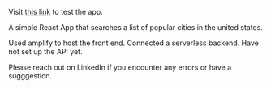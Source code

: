 Visit [this link](https://master.d3dii0nnvwwsap.amplifyapp.com) to test the app.

A simple React App that searches a list of popular cities in the united states.

Used amplify to host the front end. Connected a serverless backend. Have not set up the API yet.


Please reach out on LinkedIn if you encounter any errors or have a sugggestion.

